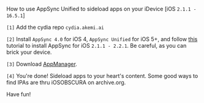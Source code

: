 How to use AppSync Unified to sideload apps on your iDevice [iOS `2.1.1 - 16.5.1`]

`[1]` Add the cydia repo `cydia.akemi.ai`

`[2]` Install `AppSync 4.0` for iOS 4, `AppSync Unified` for iOS 5+, and follow [this](https://web.archive.org/web/20090322111928/https://www.iphoneheat.com/2009/03/how-to-install-cracked-apps-gamesipa-on-your-iphone-ipod-step-by-step-guide/) tutorial to install AppSync for iOS `2.1.1 - 2.2.1`. Be careful, as you can brick your device.

`[3]` Download [AppManager](https://github.com/cc7623/cc7623.github.io/releases/tag/download).

`[4]` You're done! Sideload apps to your heart's content. Some good ways to find IPAs are thru iOSOBSCURA on archive.org.

Have fun!
